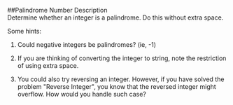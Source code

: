##Palindrome Number
Description<br/>
Determine whether an integer is a palindrome. Do this without extra space.

Some hints:<br/>
1. Could negative integers be palindromes? (ie, -1)

2. If you are thinking of converting the integer to string, note the restriction of using extra space.

3. You could also try reversing an integer. However, if you have solved the problem "Reverse Integer", 
you know that the reversed integer might overflow. How would you handle such case?

